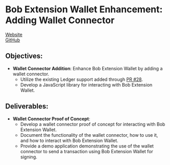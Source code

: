 # Bob Extension Wallet Enhancement: Adding Wallet Connector

[Website](https://bobwallet.io/)  
[GitHub](https://github.com/kyokan/bob-extension)

## Objectives:
- **Wallet Connector Addition**: Enhance Bob Extension Wallet by adding a wallet connector.
  - Utilize the existing Ledger support added through [PR #28](https://github.com/kyokan/bob-extension/pull/28).
  - Develop a JavaScript library for interacting with Bob Extension Wallet.

## Deliverables:
- **Wallet Connector Proof of Concept**:
  - Develop a wallet connector proof of concept for interacting with Bob Extension Wallet.
  - Document the functionality of the wallet connector, how to use it, and how to interact with Bob Extension Wallet.
  - Provide a demo application demonstrating the use of the wallet connector to send a transaction using Bob Extension Wallet for signing.